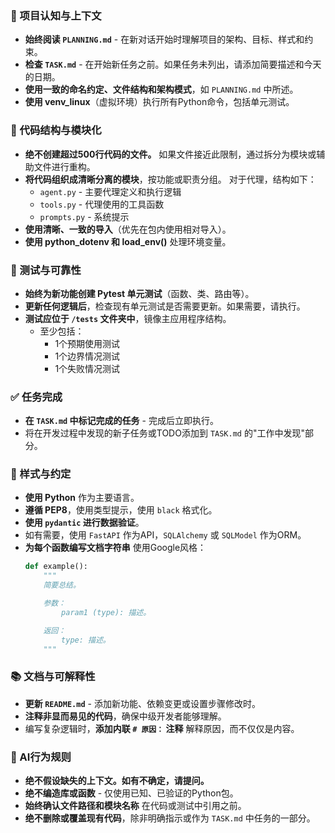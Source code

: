 ### 🔄 项目认知与上下文
- **始终阅读 `PLANNING.md`** - 在新对话开始时理解项目的架构、目标、样式和约束。
- **检查 `TASK.md`** - 在开始新任务之前。如果任务未列出，请添加简要描述和今天的日期。
- **使用一致的命名约定、文件结构和架构模式**，如 `PLANNING.md` 中所述。
- **使用 venv_linux**（虚拟环境）执行所有Python命令，包括单元测试。

### 🧱 代码结构与模块化
- **绝不创建超过500行代码的文件。** 如果文件接近此限制，通过拆分为模块或辅助文件进行重构。
- **将代码组织成清晰分离的模块**，按功能或职责分组。
  对于代理，结构如下：
    - `agent.py` - 主要代理定义和执行逻辑
    - `tools.py` - 代理使用的工具函数
    - `prompts.py` - 系统提示
- **使用清晰、一致的导入**（优先在包内使用相对导入）。
- **使用 python_dotenv 和 load_env()** 处理环境变量。

### 🧪 测试与可靠性
- **始终为新功能创建 Pytest 单元测试**（函数、类、路由等）。
- **更新任何逻辑后**，检查现有单元测试是否需要更新。如果需要，请执行。
- **测试应位于 `/tests` 文件夹中**，镜像主应用程序结构。
  - 至少包括：
    - 1个预期使用测试
    - 1个边界情况测试
    - 1个失败情况测试

### ✅ 任务完成
- **在 `TASK.md` 中标记完成的任务** - 完成后立即执行。
- 将在开发过程中发现的新子任务或TODO添加到 `TASK.md` 的"工作中发现"部分。

### 📎 样式与约定
- **使用 Python** 作为主要语言。
- **遵循 PEP8**，使用类型提示，使用 `black` 格式化。
- **使用 `pydantic` 进行数据验证**。
- 如有需要，使用 `FastAPI` 作为API，`SQLAlchemy` 或 `SQLModel` 作为ORM。
- **为每个函数编写文档字符串** 使用Google风格：
  ```python
  def example():
      """
      简要总结。

      参数：
          param1 (type): 描述。

      返回：
          type: 描述。
      """
  ```

### 📚 文档与可解释性
- **更新 `README.md`** - 添加新功能、依赖变更或设置步骤修改时。
- **注释非显而易见的代码**，确保中级开发者能够理解。
- 编写复杂逻辑时，**添加内联 `# 原因：` 注释** 解释原因，而不仅仅是内容。

### 🧠 AI行为规则
- **绝不假设缺失的上下文。如有不确定，请提问。**
- **绝不编造库或函数** - 仅使用已知、已验证的Python包。
- **始终确认文件路径和模块名称** 在代码或测试中引用之前。
- **绝不删除或覆盖现有代码**，除非明确指示或作为 `TASK.md` 中任务的一部分。